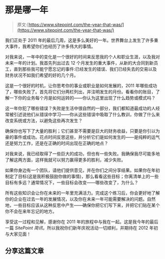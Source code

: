 # 那是哪一年

> 原文:[https://www.sitepoint.com/the-year-that-was/](https://www.sitepoint.com/the-year-that-was/)

我们正处于 2011 年的最后几周，这是多么美好的一年。世界舞台上发生了许多重大事件，我希望你们也经历了许多伟大的事情。

对我来说，一年中的变化是一个很好的时间来反思我的个人和职业生涯，以及我对未来一年的计划。我首先列出过去 12 个月发生的重大事件，从新的大合同到新员工，直到那些我可能宁愿忘记的事件:已经发生的错误、我们已经失去的交易以及财务状况不如我们希望的好的几个月。

这是一个很好的时机，让你思考你的事业或职业是如何发展的，2011 年哪些成功了，哪些失败了。首先将它们分两栏列出，并注明发生的月份。看看你的账目，了解一下你的业务每个月是如何运转的——你认为这里出现了什么趋势或模式吗？

这一年你犯了哪些错误？失败是生活中很自然的一部分，我们都知道最成功的人经常被引述说他们从错误中学习——你从这些错误中吸取了什么教训，你做了什么来改变系统或方法，以避免这些再次发生？

确保你也写下了大量的胜利；它们甚至不需要是巨大的财务收益，只要是你引以为豪的事件或成功。花点时间反思这些，并分析它们是如何发生的——是纯粹的运气还是努力工作，还是在正确的时间出现在正确的地点？

对我来说，我已经取得了一些巨大的成功，但也有一些失败。我确保我尽可能多地了解这两方面，这样我就可以努力赢得更多的胜利，减少失败。

如果你身边有一个团队，请他们提供意见，并在你们之间分享结果。如果你在年初制定了目标(这是我积极鼓励你做的事情)，那么看看这些目标；你离清单上的一些目标有多远？通常情况下，一些目标会改变——哪些改变了，为什么？

所有这些知识会让你在未来的一年里充满活力。完成这个练习后，你会更好地了解你的企业在过去一年的发展情况，以及你在未来一年可能需要解决的问题。自然地，一些目标应该从这种反思中产生——确保你把它们写下来，并把它们贴在某个你不会在来年忘记的地方。

享受这一过程和见解，感谢你在 2011 年的旅程中与我在一起。这是我今年的最后一篇 *SitePoint 简讯*，所以我祝你们新年庆祝活动一切顺利，并期待在 2012 年初与大家见面！

## 分享这篇文章